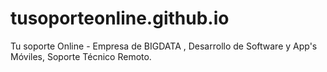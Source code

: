 # tusoporteonline.github.io
Tu soporte Online - Empresa de BIGDATA , Desarrollo de Software y App's Móviles, Soporte Técnico Remoto.
